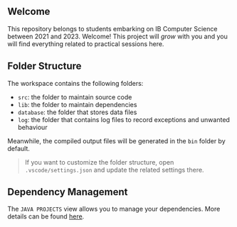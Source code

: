 ## Welcome

This repository belongs to students embarking on IB Computer Science between 2021 and 2023. Welcome! This project will *grow* with you and you will find everything related to practical sessions here.

## Folder Structure

The workspace contains the following folders:

- `src`: the folder to maintain source code
- `lib`: the folder to maintain dependencies
- `database`: the folder that stores data files
- `log`: the folder that contains log files to record exceptions and unwanted behaviour

Meanwhile, the compiled output files will be generated in the `bin` folder by default.

> If you want to customize the folder structure, open `.vscode/settings.json` and update the related settings there.

## Dependency Management

The `JAVA PROJECTS` view allows you to manage your dependencies. More details can be found [here](https://github.com/microsoft/vscode-java-dependency#manage-dependencies).
